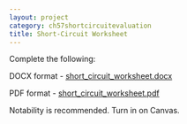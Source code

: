 ```yaml
---
layout: project
category: ch57shortcircuitevaluation
title: Short-Circuit Worksheet
---
```


Complete the following:

DOCX format - [short_circuit_worksheet.docx](/apcsa/ch57shortcircuitevaluation/short_circuit_worksheet.docx)

PDF format - [short_circuit_worksheet.pdf](/apcsa/ch57shortcircuitevaluation/short_circuit_worksheet.pdf)

Notability is recommended. Turn in on Canvas.
